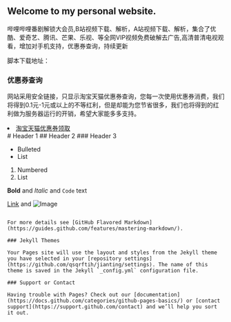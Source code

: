 ## Welcome to my personal website.
哔哩哔哩番剧解锁大会员,B站视频下载、解析，A站视频下载、解析，集合了优酷、爱奇艺、腾讯、芒果、乐视、等全网VIP视频免费破解去广告,高清普清电视观看，增加对手机支持，优惠券查询，持续更新

脚本下载地址：

### 优惠券查询

网站采用安全链接，只显示淘宝天猫优惠券查询，您每一次使用优惠券消费，我们将得到0.1元-1元或以上的不等红利，但是却能为您节省很多，我们也将得到的红利做为服务器运行的开销，希望大家能多多支持。
<div>	<li>
			<a href="https://zuihuitao.cn" target="_blank">淘宝天猫优惠券领取</a>
	</li></div>
# Header 1
## Header 2
### Header 3

- Bulleted
- List

1. Numbered
2. List

**Bold** and _Italic_ and `Code` text

[Link](url) and ![Image](src)
```

For more details see [GitHub Flavored Markdown](https://guides.github.com/features/mastering-markdown/).

### Jekyll Themes

Your Pages site will use the layout and styles from the Jekyll theme you have selected in your [repository settings](https://github.com/qsqrftih/jianting/settings). The name of this theme is saved in the Jekyll `_config.yml` configuration file.

### Support or Contact

Having trouble with Pages? Check out our [documentation](https://docs.github.com/categories/github-pages-basics/) or [contact support](https://support.github.com/contact) and we’ll help you sort it out.
